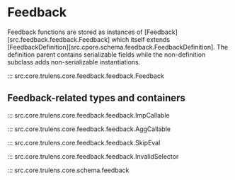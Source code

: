 # Feedback

Feedback functions are stored as instances of
[Feedback][src.feedback.feedback.Feedback] which itself extends
[FeedbackDefinition][src.cpore.schema.feedback.FeedbackDefinition]. The
definition parent contains serializable fields while the non-definition subclass
adds non-serializable instantiations.

::: src.core.trulens.core.feedback.feedback.Feedback

## Feedback-related types and containers

::: src.core.trulens.core.feedback.feedback.ImpCallable

::: src.core.trulens.core.feedback.feedback.AggCallable

::: src.core.trulens.core.feedback.feedback.SkipEval

::: src.core.trulens.core.feedback.feedback.InvalidSelector

::: src.core.trulens.core.schema.feedback
